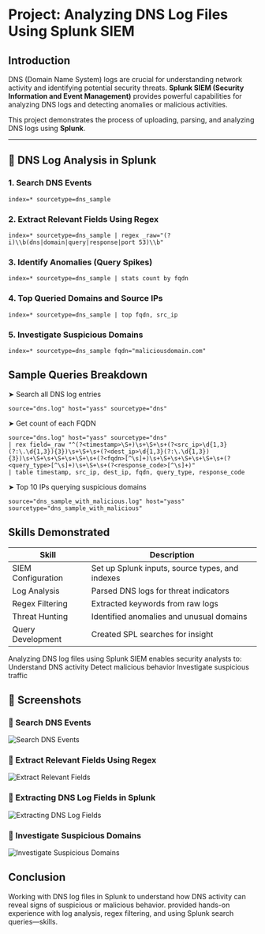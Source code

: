 # Project: Analyzing DNS Log Files Using Splunk SIEM


## Introduction

DNS (Domain Name System) logs are crucial for understanding network activity and identifying potential security threats. **Splunk SIEM (Security Information and Event Management)** provides powerful capabilities for analyzing DNS logs and detecting anomalies or malicious activities.

This project demonstrates the process of uploading, parsing, and analyzing DNS logs using **Splunk**.

---

## 🔎 DNS Log Analysis in Splunk

### 1. Search DNS Events
```spl
index=* sourcetype=dns_sample
```

### 2. Extract Relevant Fields Using Regex
```spl
index=* sourcetype=dns_sample | regex _raw="(?i)\\b(dns|domain|query|response|port 53)\\b"
```

### 3. Identify Anomalies (Query Spikes)
```spl
index=* sourcetype=dns_sample | stats count by fqdn
```

### 4. Top Queried Domains and Source IPs
```spl
index=* sourcetype=dns_sample | top fqdn, src_ip
```

### 5. Investigate Suspicious Domains
```spl
index=* sourcetype=dns_sample fqdn="maliciousdomain.com"
```


## Sample Queries Breakdown

➤ Search all DNS log entries
```spl
source="dns.log" host="yass" sourcetype="dns"
```

➤ Get count of each FQDN
```spl
source="dns.log" host="yass" sourcetype="dns"
| rex field=_raw "^(?<timestamp>\S+)\s+\S+\s+(?<src_ip>\d{1,3}(?:\.\d{1,3}){3})\s+\S+\s+(?<dest_ip>\d{1,3}(?:\.\d{1,3}){3})\s+\S+\s+\S+\s+\S+\s+(?<fqdn>[^\s]+)\s+\S+\s+\S+\s+\S+\s+(?<query_type>[^\s]+)\s+\S+\s+(?<response_code>[^\s]+)"
| table timestamp, src_ip, dest_ip, fqdn, query_type, response_code
```

➤ Top 10 IPs querying suspicious domains
```spl
source="dns_sample_with_malicious.log" host="yass" sourcetype="dns_sample_with_malicious"
```


## Skills Demonstrated

| Skill              | Description                                     |
| ------------------ | ----------------------------------------------- |
| SIEM Configuration | Set up Splunk inputs, source types, and indexes |
| Log Analysis       | Parsed DNS logs for threat indicators           |
| Regex Filtering    | Extracted keywords from raw logs                |
| Threat Hunting     | Identified anomalies and unusual domains        |
| Query Development  | Created SPL searches for insight                |

Analyzing DNS log files using Splunk SIEM enables security analysts to:
Understand DNS activity
Detect malicious behavior
Investigate suspicious traffic


## 📸 Screenshots

### 🔹 Search DNS Events
![Search DNS Events](project-screenshots/Search%20DNS%20Events.PNG)

### 🔹 Extract Relevant Fields Using Regex
![Extract Relevant Fields](project-screenshots/Extract%20Relevant%20Fields%20Using%20Regex.PNG)

### 🔹 Extracting DNS Log Fields in Splunk
![Extracting DNS Log Fields](project-screenshots/Extracting%20DNS%20Log%20Fields%20in%20Splunk.PNG)

### 🔹 Investigate Suspicious Domains
![Investigate Suspicious Domains](project-screenshots/Investigate%20Suspicious%20Domains.PNG)


## Conclusion
Working with DNS log files in Splunk to understand how DNS activity can reveal signs of suspicious or malicious behavior. provided hands-on experience with log analysis, regex filtering, and using Splunk search queries—skills.

